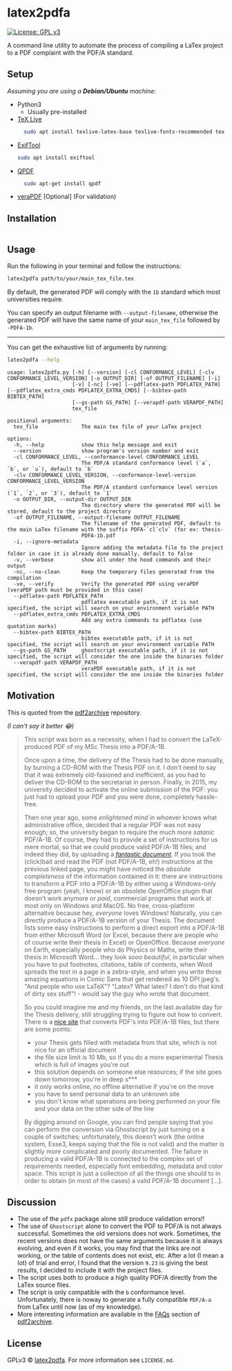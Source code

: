 # latex2pdfa
[![License: GPL v3](https://img.shields.io/badge/License-GPLv3-blue.svg)](https://www.gnu.org/licenses/gpl-3.0)

A command line utility to automate the process of compiling a LaTex project to a PDF complaint with the PDF/A standard.


## Setup 
_Assuming you are using a **Debian/Ubuntu** machine_:

+ Python3
  + Usually pre-installed
+ [TeX Live](https://www.tug.org/texlive/)
  ```bash 
    sudo apt install texlive-latex-base texlive-fonts-recommended texlive-latex-extra texlive-bibtex-extra
    ```
+ [ExifTool](https://exiftool.org/)
  ```bash
  sudo apt install exiftool
  ```
- [QPDF](https://qpdf.sourceforge.io/)
    ```bash
      sudo apt-get install qpdf
   ```
- [veraPDF](https://verapdf.org/) [Optional] (For validation)

## Installation
```bash

```
## Usage
Run the following in your terminal and follow the instructions:
```bash 
latex2pdfa path/to/your/main_tex_file.tex 
```
By default, the generated PDF will comply with the `1b` standard which most universities require.

You can specify an output filename with `--output-filename`, otherwise the generated PDF will have the same name of your
`main_tex_file` followed by `-PDFA-1b`. 

-----
You can get the exhaustive list of arguments by running:

```bash
latex2pdfa --help
```
```
usage: latex2pdfa.py [-h] [--version] [-cl CONFORMANCE_LEVEL] [-clv CONFORMANCE_LEVEL_VERSION] [-o OUTPUT_DIR] [-of OUTPUT_FILENAME] [-i]
                     [-v] [-nc] [-ve] [--pdflatex-path PDFLATEX_PATH] [--pdflatex_extra_cmds PDFLATEX_EXTRA_CMDS] [--bibtex-path BIBTEX_PATH]
                     [--gs-path GS_PATH] [--verapdf-path VERAPDF_PATH]
                     tex_file

positional arguments:
  tex_file              The main tex file of your LaTex project

options:
  -h, --help            show this help message and exit
  --version             show program's version number and exit
  -cl CONFORMANCE_LEVEL, --conformance-level CONFORMANCE_LEVEL
                        The PDF/A standard conformance level (`a`, `b`, or `u`), default to `b`
  -clv CONFORMANCE_LEVEL_VERSION, --conformance-level-version CONFORMANCE_LEVEL_VERSION
                        The PDF/A standard conformance level version (`1`, `2`, or `3`), default to `1`
  -o OUTPUT_DIR, --output-dir OUTPUT_DIR
                        The directory where the generated PDF will be stored, default to the project directory
  -of OUTPUT_FILENAME, --output-filename OUTPUT_FILENAME
                        The filename of the generated PDF, default to the main LaTex filename with the suffix PDFA-`cl`clv` (for ex: thesis-
                        PDFA-1b.pdf
  -i, --ignore-metadata
                        Ignore adding the metadata file to the project folder in case it is already done manually, default to false
  -v, --verbose         show all under the hood commands and their output
  -nc, --no-clean       Keep the temporary files generated from the compilation
  -ve, --verify         Verify the generated PDF using veraPDF (veraPDF path must be provided in this case)
  --pdflatex-path PDFLATEX_PATH
                        pdflatex executable path, if it is not specified, the script will search on your environment variable PATH
  --pdflatex_extra_cmds PDFLATEX_EXTRA_CMDS
                        Add any extra commands to pdflatex (use quotation marks)
  --bibtex-path BIBTEX_PATH
                        bibtex executable path, if it is not specified, the script will search on your environment variable PATH
  --gs-path GS_PATH     ghostscript executable path, if it is not specified, the script will consider the one inside the binaries folder
  --verapdf-path VERAPDF_PATH
                        veraPDF executable path, if it is not specified, the script will consider the one inside the binaries folder

```

## Motivation
This is quoted from the [pdf2archive](https://github.com/matteosecli/pdf2archive) repository. 

_(I can't say it better 😂)_

<blockquote>
This script was born as a necessity, when I had to convert the LaTeX-produced PDF of my MSc Thesis into a PDF/A-1B.

Once upon a time, the delivery of the Thesis had to be done manually, by burning a CD-ROM with the Thesis PDF on it. I don't need to say that it was extremely old-fasioned and inefficient, as you had to deliver the CD-ROM to the secretariat in person. Finally, in 2015, my university decided to activate the online submission of the PDF: you just had to upload your PDF and you were done, completely hassle-free.

Then one year ago, some _enlightened mind_ in whoever knows what administrative office, decided that a regular PDF was not easy enough; so, the university began to require the much more _satanic_ PDF/A-1B. Of course, they had to provide a set of instructions for us mere mortal, so that we could produce valid PDF/A-1B files; and indeed they did, by uploading a [_fantastic document_](http://www.biblioteca.unitn.it/282/tesi-di-laurea). If you took the (click)bait and read the PDF (not PDF/A-1B, eh!) instructions at the previous linked page, you might have noticed the _absolute completeness_ of the information contained in it: there are instructions to transform a PDF into a PDF/A-1B by either using a Windows-only free program (yeah, I know) or an obsolete OpenOffice plugin that doesn't work anymore or _paid_, commercial programs that work at most only on Windows and MacOS. No free, cross-platform alternative because hey, _everyone_ loves Windows! Naturally, you can directly produce a PDF/A-1B version of your Thesis. The document lists some easy instructions to perform a direct export into a PDF/A-1B from either Microsoft Word (or Excel, because there are people who of course write their thesis in Excel) or OpenOffice. Because _everyone_ on Earth, especially people who do Physics or Maths, write their thesis in Microsoft Word... they look _sooo beautiful_, in particular when you have to put footnotes, citations, table of contents, when Word spreads the text in a page in a zebra-style, and when you write those amazing equations in Comic Sans that get rendered as 10 DPI jpeg's. "And people who use LaTeX"? "Latex? What latex? I don't do that kind of dirty sex stuff"! - would say the guy who wrote that document. 

So you could imagine me and my friends, on the last available day for the Thesis delivery, still struggling trying to figure out how to convert. There is a [nice site](https://docupub.com/pdfconvert/) that converts PDF's into PDF/A-1B files, but there are some points:
+ your Thesis gets filled with metadata from that site, which is not nice for an official document
+ the file size limit is 10 Mb, so if you do a more experimental Thesis which is full of images you're out
+ this solution depends on someone else resources; if the site goes down tomorrow, you're in deep s***
+ it only works online, no offline alternative if you're on the move
+ you have to send personal data to an unknown site
+ you don't know what operations are being performed on your file and your data on the other side of the line

By digging around on Google, you can find people saying that you can perform the conversion via Ghostscript by just turning on a couple of switches; unfortunately, this doesn't work (the online system, Esse3, keeps saying that the file is not valid) and the matter is slightly more complicated and poorly documented. The failure in producing a valid PDF/A-1B is connected to the complex set of requirements needed, especially font embedding, metadata and color space. This script is just a collection of all the things one should to in order to obtain (in most of the cases) a valid PDF/A-1B document [...]. 

</blockquote>

## Discussion
 
- The use of the `pdfx` package alone still produce validation errors!!
- The use of `Ghostscript` alone to convert the PDF to PDF/A is not always successful. Sometimes the old versions does not work. Sometimes, the recent versions does not have the same arguments because it is always evolving, and even if it works, you may find that the links are not working, or the table of contents does not exist, etc.
After a lot (I mean a lot) of trial and error, I found that the version `9.23` is giving the best results, I decided to include it with the project files.
- The script uses both to produce a high quality PDF/A directly from the LaTex source files.
- The script is only compatible with the `b` conformance level.
Unfortunately, there is noway to generate a fully compatible `PDF/A-a` from LaTex until now (as of my knowledge).
- More interesting information are available in the [FAQs](https://github.com/matteosecli/pdf2archive#faqs) section of [pdf2archive](https://github.com/matteosecli/pdf2archive).


## License

GPLv3 © [latex2pdfa](https://github.com/abdeladim-s/latex2pdfa). For more information see `LICENSE.md`.

